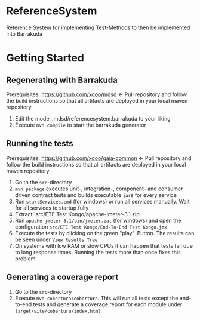 # ReferenceSystem
Reference System for implementing Test-Methods to then be implemented into Barrakuda

# Getting Started

## Regenerating with Barrakuda

Prerequisites:
https://github.com/xdoo/mdsd <- Pull repository and follow the build instructions so that all artifacts are deployed in your local maven repository

 1. Edit the model .mdsd/referencesystem.barrakuda to your liking
 2. Execute `mvn compile` to start the barrakuda generator
 
## Running the tests

Prerequisites:
https://github.com/xdoo/gaia-common <- Pull repository and follow the build instructions so that all artifacts are deployed in your local maven repository

1. Go to the `src`-directory
2. `mvn package` executes unit-, integration-, component- and consumer driven contract tests and builds executable `jar`s for every service
3. Run `startServices.cmd` (for windows) or run all services manually. Wait for all services to startup fully
3. Extract `src/ETE Test Kongo/apache-jmeter-3.1.zip
4. Run `apache-jmeter-3.1/bin/jmeter.bat` (for windows) and open the configuration `src/ETE Test Kongo/End-To-End Test Kongo.jmx`
5. Execute the tests by clicking on the green "play"-Button. The results can be seen under `View Results Tree`
  1. On systems with low RAM or slow CPUs it can happen that tests fail due to long response times. Running the tests more than once fixes this problem.


## Generating a coverage report

1. Go to the `src`-directory
2. Execute `mvn cobertura:cobertura`. This will run all tests except the end-to-end tests and generate a coverage report for each module under `target/site/cobertura/index.html`
